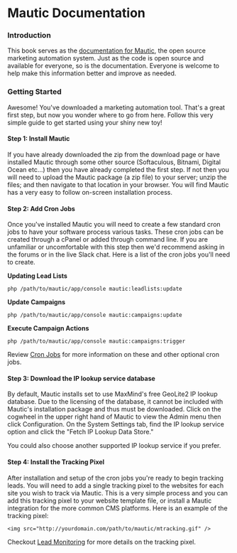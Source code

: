 # Mautic Documentation

### Introduction
This book serves as the [documentation for Mautic](https://www.mautic.org/docs/index.html), the open source marketing automation system. Just as the code is open source and available for everyone, so is the documentation. Everyone is welcome to help make this information better and improve as needed.

### Getting Started

Awesome! You've downloaded a marketing automation tool. That's a great first step, but now you wonder where to go from here. Follow this very simple guide to get started using your shiny new toy!

#### Step 1: Install Mautic

If you have already downloaded the zip from the download page or have installed Mautic through some other source (Softaculous, Bitnami, Digital Ocean etc...) then you have already completed the first step. If not then you will need to upload the Mautic package (a zip file) to your server; unzip the files; and then navigate to that location in your browser. You will find Mautic has a very easy to follow on-screen installation process.

#### Step 2: Add Cron Jobs

Once you've installed Mautic you will need to create a few standard cron jobs to have your software process various tasks. These cron jobs can be created through a cPanel or added through command line. If you are unfamiliar or uncomfortable with this step then we'd recommend asking in the forums or in the live Slack chat. Here is a list of the cron jobs you'll need to create.

**Updating Lead Lists**

`php /path/to/mautic/app/console mautic:leadlists:update`

**Update Campaigns**

`php /path/to/mautic/app/console mautic:campaigns:update`

**Execute Campaign Actions**

`php /path/to/mautic/app/console mautic:campaigns:trigger`

Review [Cron Jobs](./setup) for more information on these and other optional cron jobs.

#### Step 3: Download the IP lookup service database

By default, Mautic installs set to use MaxMind's free GeoLite2 IP lookup database. Due to the licensing of the database, it cannot be included with Mautic's installation package and thus must be downloaded. Click on the cogwheel in the upper right hand of Mautic to view the Admin menu then click Configuration. On the System Settings tab, find the IP lookup service option and click the "Fetch IP Lookup Data Store."

You could also choose another supported IP lookup service if you prefer.

#### Step 4: Install the Tracking Pixel

After installation and setup of the cron jobs you're ready to begin tracking leads. You will need to add a single tracking pixel to the websites for each site you wish to track via Mautic. This is a very simple process and you can add this tracking pixel to your website template file, or install a Mautic integration for the more common CMS platforms. Here is an example of the tracking pixel:

`<img src="http://yourdomain.com/path/to/mautic/mtracking.gif" />`

Checkout [Lead Monitoring](./leads/lead_monitoring.html) for more details on the tracking pixel.